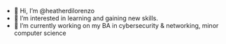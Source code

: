 - 👋 Hi, I’m @heatherdilorenzo
- 👀 I’m interested in learning and gaining new skills.
- 🌱 I’m currently working on my BA in cybersecurity & networking, minor computer science

<!---
heatherdilorenzo/heatherdilorenzo is a ✨ special ✨ repository because its `README.md` (this file) appears on your GitHub profile.
You can click the Preview link to take a look at your changes.
--->
